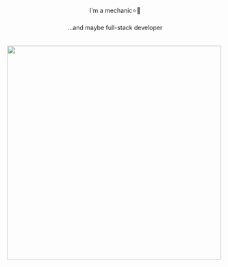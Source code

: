 <div align="center">I'm a mechanic⭐🤖</div>
<br/>
<div align="center">...and maybe full-stack developer</div>
<br/><br/>
<img src="https://media1.tenor.com/m/B-FTHsp-V20AAAAC/bh187-secret-life-of-pets.gif" height="500"/>










<!--
- 🔭 I’m currently working on ...
- 🌱 I’m currently learning ...
- 👯 I’m looking to collaborate on ...
- 🤔 I’m looking for help with ...
- 💬 Ask me about ...
- 📫 How to reach me: ...
- 😄 Pronouns: ...
- ⚡ Fun fact: ...
-->
